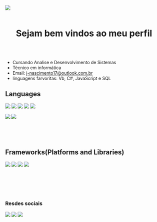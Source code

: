 <img align="left" src ="https://ttotblog.files.wordpress.com/2014/10/tumblr_mm3mdz4jip1sp5yuho1_250.gif">
<br> <br>
<h1 align="center"> Sejam bem vindos ao meu perfil </h1>

<br> <br>

- Cursando Analise e Desenvolvimento de Sistemas
- Técnico em informática
- Email: j-nascimento17@outlook.com.br
- linguagens farvoritas: Vb, C#, JavaScript e SQL

## Languages

<div>
 
<!--<img src ="https://img.shields.io/badge/markdown-%23000000.svg?style=for-the-badge&logo=markdown&logoColor=white">-->
        
<img src ="https://img.shields.io/badge/html5-%23E34F26.svg?style=for-the-badge&logo=html5&logoColor=white">
                      
<img src ="https://img.shields.io/badge/css3-%231572B6.svg?style=for-the-badge&logo=css3&logoColor=white">
        
<img src ="https://img.shields.io/badge/javascript-%23323330.svg?style=for-the-badge&logo=javascript&logoColor=%23F7DF1E">
        
<img src ="https://img.shields.io/badge/php-%23777BB4.svg?style=for-the-badge&logo=php&logoColor=white">
                      
<img src ="https://img.shields.io/badge/c%23-%23239120.svg?style=for-the-badge&logo=c-sharp&logoColor=white">
        
</div>

<div>     
<a href="https://github.com/JNascimento-droid" target="_blank"><img align ="left" wight = "37%" src="https://github-readme-stats.vercel.app/api?username=JNascimento-droid&show_icons=true&theme=tokyonight&include_all_commits=true&count_private=true"/></a>

<a href="https://github.com/JNascimento-droid" target="_blank"><img wight = "47%" src="https://github-readme-stats.vercel.app/api/top-langs/?username=JNascimento-droid&layout=compact&langs_count=1&theme=tokyonight"/></a>
</div>

<br> <br> <br> 

## Frameworks(Platforms and Libraries)

<div>   
                    
<img src ="https://img.shields.io/badge/SASS-hotpink.svg?style=for-the-badge&logo=SASS&logoColor=white">
                      
<img src ="https://img.shields.io/badge/jquery-%230769AD.svg?style=for-the-badge&logo=jquery&logoColor=white">
                       
<img src ="https://img.shields.io/badge/node.js-6DA55F?style=for-the-badge&logo=node.js&logoColor=white">
        
<img src ="https://img.shields.io/badge/.NET-5C2D91?style=for-the-badge&logo=.net&logoColor=white">
                      
</div>

<br><br><br><br> <!--<h3 align = "center"> Resdes sociais</h3>-->

### Resdes sociais

<div>
   
<img src ="https://img.shields.io/badge/Instagram-%23E4405F.svg?style=for-the-badge&logo=Instagram&logoColor=white">
   
<!--<img src ="https://img.shields.io/badge/Messenger-00B2FF?style=for-the-badge&logo=messenger&logoColor=white">-->
        
<!--<img src ="https://img.shields.io/badge/WhatsApp-25D366?style=for-the-badge&logo=whatsapp&logoColor=white">-->
        
<img src ="https://img.shields.io/badge/Facebook-%231877F2.svg?style=for-the-badge&logo=Facebook&logoColor=white">
        
<img src ="https://img.shields.io/badge/Gmail-D14836?style=for-the-badge&logo=gmail&logoColor=white">
   
</div>
